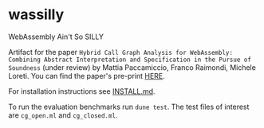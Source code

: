 # wassilly
WebAssembly Ain't So SILLY

Artifact for the paper `Hybrid Call Graph Analysis for WebAssembly: Combining Abstract Interpretation and Specification in the Pursue of Soundness` (under review) by Mattia Paccamiccio, Franco Raimondi, Michele Loreti. 
You can find the paper's pre-print [HERE](https://papers.ssrn.com/sol3/papers.cfm?abstract_id=5110464).

For installation instructions see [INSTALL.md](https://github.com/ringzer0x00/wassilly/blob/master/INSTALL.md).

To run the evaluation benchmarks run `dune test`.
The test files of interest are `cg_open.ml` and `cg_closed.ml`.
